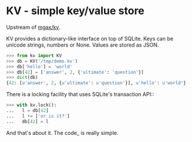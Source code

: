 # KV - simple key/value store

Upstream of [mgax/kv](https://github.com/mgax/kv).

KV provides a dictionary-like interface on top of SQLite. Keys can be
unicode strings, numbers or None. Values are stored as JSON.

```python
>>> from kv import KV
>>> db = KV('/tmp/demo.kv')
>>> db['hello'] = 'world'
>>> db[42] = ['answer', 2, {'ultimate': 'question'}]
>>> dict(db)
{42: [u'answer', 2, {u'ultimate': u'question'}], u'hello': u'world'}
```

There is a locking facility that uses SQLite's transaction API::

```python
>>> with kv.lock():
...   l = db[42]
...   l += ['or is it?']
...   db[42] = l
```

And that's about it. The code_ is really simple.

